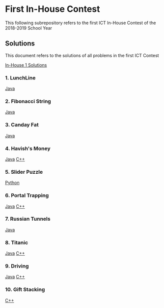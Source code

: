 # First In-House Contest

This following subrepository refers to the first ICT In-House Contest of the 2018-2019 School Year

## Solutions
This document refers to the solutions of all problems in the first ICT Contest

[In-House 1 Solutions](InHouseSolutions.pdf)

### 1. LunchLine
[Java](LunchLine.java)

### 2. Fibonacci String
[Java](FibbString.java)

### 3. Canday Fat
[Java](CandyFat.java)

### 4. Havish's Money
[Java](BrokeHavish.java) 
[C++](BrokeHavish.cpp)

### 5. Slider Puzzle
[Python](Slider.py)

### 6. Portal Trapping
[Java](Portal.java)
[C++](portal.cpp)

### 7. Russian Tunnels
[Java](RussianTunnels.java)

### 8. Titanic
[Java](Titanic.java)
[C++](titanic.cpp)

### 9. Driving
[Java](Driving.java)
[C++](driving.cpp)

### 10. Gift Stacking
[C++](stacking.cpp)

